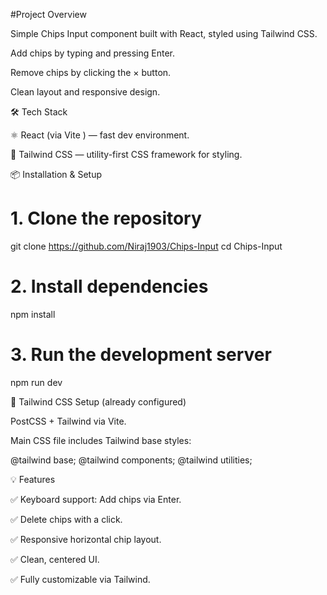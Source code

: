 #Project Overview

Simple Chips Input component built with React, styled using Tailwind CSS.

Add chips by typing and pressing Enter.

Remove chips by clicking the × button.

Clean layout and responsive design.

🛠️ Tech Stack

⚛️ React (via Vite
) — fast dev environment.

🎨 Tailwind CSS — utility-first CSS framework for styling.

📦 Installation & Setup

# 1. Clone the repository

git clone https://github.com/Niraj1903/Chips-Input
cd Chips-Input

# 2. Install dependencies

npm install

# 3. Run the development server

npm run dev

🧰 Tailwind CSS Setup (already configured)

PostCSS + Tailwind via Vite.

Main CSS file includes Tailwind base styles:

@tailwind base;
@tailwind components;
@tailwind utilities;

💡 Features

✅ Keyboard support: Add chips via Enter.

✅ Delete chips with a click.

✅ Responsive horizontal chip layout.

✅ Clean, centered UI.

✅ Fully customizable via Tailwind.
